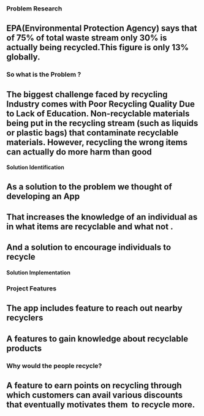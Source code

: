 ### Problem Research
## EPA(Environmental Protection Agency) says that of 75% of total waste stream only 30% is actually being recycled.This figure is only 13% globally.

### So what is the Problem ?
## The biggest challenge faced by recycling Industry comes with Poor Recycling Quality Due to Lack of Education. Non-recyclable materials being put in the recycling stream (such as liquids or plastic bags) that contaminate recyclable materials. However, recycling the wrong items can actually do more harm than good

#### Solution Identification
## As a solution to the problem we thought of developing an App
## That increases the knowledge of an individual as in what items are recyclable and what not .
## And a solution to encourage individuals to recycle 


#### Solution Implementation
### Project Features
##  The app includes feature to reach out nearby recyclers 
 ## A features to gain knowledge about recyclable products 

### Why would the people recycle?

## A feature to earn points on recycling through which customers can avail various discounts that eventually motivates them  to recycle more.
